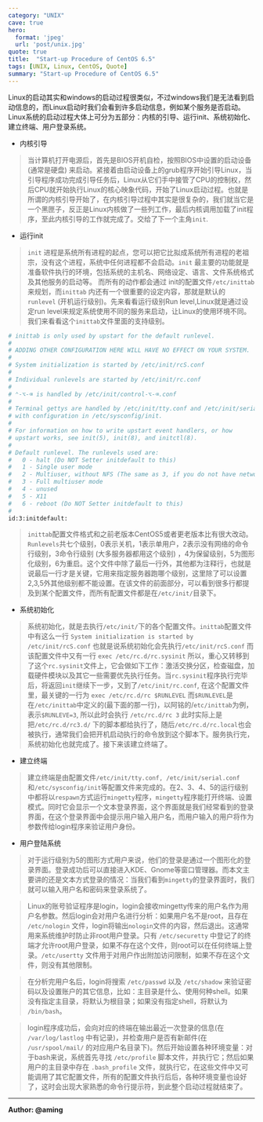 ```yaml
---
category: "UNIX"
cave: true
hero:
  format: 'jpeg'
  url: 'post/unix.jpg'
quote: true
title:  "Start-up Procedure of CentOS 6.5"
tags: [UNIX, Linux, CentOS, Quote]
summary: "Start-up Procedure of CentOS 6.5"
---
```

Linux的启动其实和windows的启动过程很类似，不过windows我们是无法看到启动信息的，而Linux启动时我们会看到许多启动信息，例如某个服务是否启动。Linux系统的启动过程大体上可分为五部分：内核的引导、运行init、系统初始化、建立终端、用户登录系统。

* 内核引导

> 当计算机打开电源后，首先是BIOS开机自检，按照BIOS中设置的启动设备 (通常是硬盘) 来启动。紧接着由启动设备上的grub程序开始引导Linux，当引导程序成功完成引导任务后，Linux从它们手中接管了CPU的控制权，然后CPU就开始执行Linux的核心映象代码，开始了Linux启动过程。也就是所谓的内核引导开始了，在内核引导过程中其实是很复杂的，我们就当它是一个黑匣子，反正是Linux内核做了一些列工作，最后内核调用加载了init程序，至此内核引导的工作就完成了。交给了下一个主角`init`.

* 运行init

> `init` 进程是系统所有进程的起点，您可以把它比拟成系统所有进程的老祖宗，没有这个进程，系统中任何进程都不会启动。`init` 最主要的功能就是准备软件执行的环境，包括系统的主机名、网络设定、语言、文件系统格式及其他服务的启动等。 而所有的动作都会通过 init的配置文件`/etc/inittab`来规划，而`inittab` 内还有一个很重要的设定内容，那就是默认的 `runlevel` (开机运行级别)。先来看看运行级别Run level,Linux就是通过设定run level来规定系统使用不同的服务来启动，让Linux的使用环境不同。我们来看看这个`inittab`文件里面的支持级别。

```sh
# inittab is only used by upstart for the default runlevel.
#
# ADDING OTHER CONFIGURATION HERE WILL HAVE NO EFFECT ON YOUR SYSTEM.
#
# System initialization is started by /etc/init/rcS.conf
#
# Individual runlevels are started by /etc/init/rc.conf
#
# ⌃-⌥-⌫ is handled by /etc/init/control-⌥-⌫.conf
#
# Terminal gettys are handled by /etc/init/tty.conf and /etc/init/serial.conf,
# with configuration in /etc/sysconfig/init.
#
# For information on how to write upstart event handlers, or how
# upstart works, see init(5), init(8), and initctl(8).
#
# Default runlevel. The runlevels used are:
#   0 - halt (Do NOT Setter initdefault to this)
#   1 - Single user mode
#   2 - Multiuser, without NFS (The same as 3, if you do not have networking)
#   3 - Full multiuser mode
#   4 - unused
#   5 - X11
#   6 - reboot (Do NOT Setter initdefault to this)
#
id:3:initdefault:
```

> `inittab`配置文件格式和之前老版本CentOS5或者更老版本比有很大改动。`Runlevels`共七个级别，0表示关机，1表示单用户，2表示没有网络的命令行级别，3命令行级别 (大多服务器都用这个级别) ，4为保留级别，5为图形化级别，6为重启。这个文件中除了最后一行外，其他都为注释行，也就是说最后一行才是关键，它用来指定服务器跑哪个级别，这里除了可以设置2,3,5外其他级别都不能设置。在该文件的前面部分，可以看到很多行都提及到某个配置文件，而所有配置文件都是在`/etc/init/`目录下。

* 系统初始化

> 系统初始化，就是去执行`/etc/init/`下的各个配置文件。`inittab`配置文件中有这么一行 `System initialization is started by /etc/init/rcS.conf` 也就是说系统初始化会先执行`/etc/init/rcS.conf` 而该配置文件中又有一行 `exec /etc/rc.d/rc.sysinit` 所以，重心又转移到了这个`rc.sysinit`文件上，它会做如下工作：激活交换分区，检查磁盘，加载硬件模块以及其它一些需要优先执行任务。当`rc.sysinit`程序执行完毕后，将返回`init`继续下一步，又到了`/etc/init/rc.conf`, 在这个配置文件里，最关键的一行为 `exec /etc/rc.d/rc $RUNLEVEL` 而`$RUNLEVEL`是在`/etc/inittab`中定义的(最下面的那一行)，以阿铭的/`etc/inittab`为例，表示`$RUNLEVE=3`, 所以此时会执行 `/etc/rc.d/rc 3` 此时实际上是把`/etc/rc.d/rc3.d/` 下的脚本都给执行了，随后`/etc/rc.d/rc.local`也会被执行，通常我们会把开机启动执行的命令放到这个脚本下。服务执行完，系统初始化也就完成了。接下来该建立终端了。

* 建立终端

> 建立终端是由配置文件`/etc/init/tty.conf, /etc/init/serial.conf`和`/etc/sysconfig/init`等配置文件来完成的。在2、3、4、5的运行级别中都将以`respawn`方式运行`mingetty`程序，`mingetty`程序能打开终端、设置模式。同时它会显示一个文本登录界面，这个界面就是我们经常看到的登录界面，在这个登录界面中会提示用户输入用户名，而用户输入的用户将作为参数传给login程序来验证用户身份。

* 用户登陆系统

> 对于运行级别为5的图形方式用户来说，他们的登录是通过一个图形化的登录界面。登录成功后可以直接进入KDE、Gnome等窗口管理器。而本文主要讲的还是文本方式登录的情况：当我们看到`mingetty`的登录界面时，我们就可以输入用户名和密码来登录系统了。

> Linux的账号验证程序是login，login会接收mingetty传来的用户名作为用户名参数。然后login会对用户名进行分析：如果用户名不是root，且存在 `/etc/nologin` 文件，login将输出`nologin`文件的内容，然后退出。这通常用来系统维护时防止非root用户登录。只有 `/etc/securetty` 中登记了的终端才允许root用户登录，如果不存在这个文件，则root可以在任何终端上登录。`/etc/usertty` 文件用于对用户作出附加访问限制，如果不存在这个文件，则没有其他限制。

> 在分析完用户名后，login将搜索 `/etc/passwd` 以及 `/etc/shadow` 来验证密码以及设置账户的其它信息，比如：主目录是什么、使用何种shell。如果没有指定主目录，将默认为根目录；如果没有指定shell，将默认为 `/bin/bash`。

> login程序成功后，会向对应的终端在输出最近一次登录的信息(在 `/var/log/lastlog` 中有记录)，并检查用户是否有新邮件(在 `/usr/spool/mail/` 的对应用户名目录下)。然后开始设置各种环境变量：对于bash来说，系统首先寻找 `/etc/profile` 脚本文件，并执行它；然后如果用户的主目录中存在 `.bash_profile` 文件，就执行它，在这些文件中又可能调用了其它配置文件，所有的配置文件执行后后，各种环境变量也设好了，这时会出现大家熟悉的命令行提示符，到此整个启动过程就结束了。

---
**Author: @aming**
